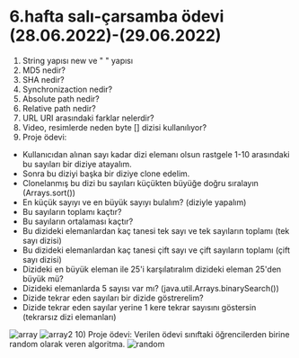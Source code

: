 # 6.hafta salı-çarsamba ödevi (28.06.2022)-(29.06.2022)
1) String yapısı new ve " " yapısı
2) MD5 nedir?
3) SHA nedir?
4) Synchronizaction nedir?
5) Absolute path nedir?
6) Relative path nedir?
7) URL URI arasındaki farklar nelerdir?
8) Video, resimlerde neden byte [] dizisi kullanılıyor?
9) Proje ödevi:
  - Kullanıcıdan alınan sayı kadar dizi elemanı olsun rastgele 1-10 arasındaki bu sayıları bir diziye atayalım.
  - Sonra bu diziyi başka bir diziye clone edelim.
  - Clonelanmış bu dizi bu sayıları küçükten büyüğe doğru sıralayın (Arrays.sort())
  - En küçük sayıyı ve en büyük sayıyı bulalım? (diziyle yapalım)
  - Bu sayıların toplamı kaçtır?
  - Bu sayıların ortalaması kaçtır?
  - Bu dizideki elemanlardan kaç tanesi tek sayı ve tek sayıların toplamı (tek sayı dizisi)
  - Bu dizideki elemanlardan kaç tanesi çift sayı ve çift sayıların toplamı (çift sayı dizisi)
  - Dizideki en büyük eleman ile 25'i karşılatıralım dizideki eleman 25'den büyük mü?
  - Dizideki elemanlarda 5 sayısı var mı? (java.util.Arrays.binarySearch())
  - Dizide tekrar eden sayıları bir dizide göstrerelim?
  - Dizide tekrar eden sayılar yerine 1 kere tekrar sayısını göstersin (tekrarsız dizi elemanları)

![array](https://user-images.githubusercontent.com/86284062/176239783-6c5a2119-5146-4238-a18a-b6e4d6da5b87.png)
![array2](https://user-images.githubusercontent.com/86284062/176241912-5cd6c8c4-ef85-4ea8-b344-386278cf85cb.png)
10) Proje ödevi: Verilen ödevi sınıftaki öğrencilerden birine random olarak veren algoritma.
![random](https://user-images.githubusercontent.com/86284062/177018728-1d6cc0ba-4be8-437f-a3a1-3cdabcd4cb0d.png)
